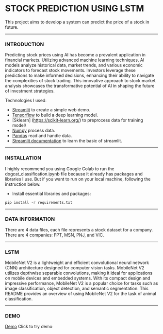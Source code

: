 # STOCK PREDICTION USING LSTM

This project aims to develop a system can predict the price of a stock in future. 

 ---

### **INTRODUCTION**
Predicting stock prices using AI has become a prevalent application in financial markets. Utilizing advanced machine learning techniques, AI models analyze historical data, market trends, and various economic indicators to forecast stock movements. Investors leverage these predictions to make informed decisions, enhancing their ability to navigate the complexities of stock trading. This innovative approach to stock market analysis showcases the transformative potential of AI in shaping the future of investment strategies.

Technologies I used:
  - [Streamlit](https://streamlit.io/) to create a simple web demo.
  - [Tensorflow](https://www.tensorflow.org/) to build a deep learning model.
  - [Sklearn] (https://scikit-learn.org/) to preprocess data for training model/
  - [Numpy](https://numpy.org) process data.
  - [Pandas](https://pandas.pydata.org/) read and handle data.
  - [Streamlit documentation](https://www.youtube.com/playlist?list=PLtqF5YXg7GLmCvTswG32NqQypOuYkPRUE) to learn the basic of streamlit.

---

### **INSTALLATION**
I highly recommend you using Google Colab to run the dogcat_classification.ipynb file because it already has packages and libraries I use. But if you want to run on your local machine, following the instruction below.
  - Install essential libraries and packages:
  
  ```
  pip install -r requirements.txt
  ```

---

### **DATA INFORMATION** 

There are 4 data files, each file represents a stock dataset for a company. There are 4 companies: FPT, MSN, PNJ, and VIC.

---

### **LSTM**

MobileNet V2 is a lightweight and efficient convolutional neural network (CNN) architecture designed for computer vision tasks. MobileNet V2 utilizes depthwise separable convolutions, making it ideal for applications on mobile devices and embedded systems. With its compact design and impressive performance, MobileNet V2 is a popular choice for tasks such as image classification, object detection, and semantic segmentation. This README provides an overview of using MobileNet V2 for the task of animal classification.

---

### **DEMO**
[Demo](https://stock-predictionn.streamlit.app/) Click to try demo

